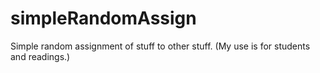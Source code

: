 # simpleRandomAssign
Simple random assignment of stuff to other stuff.  (My use is for students and readings.)
